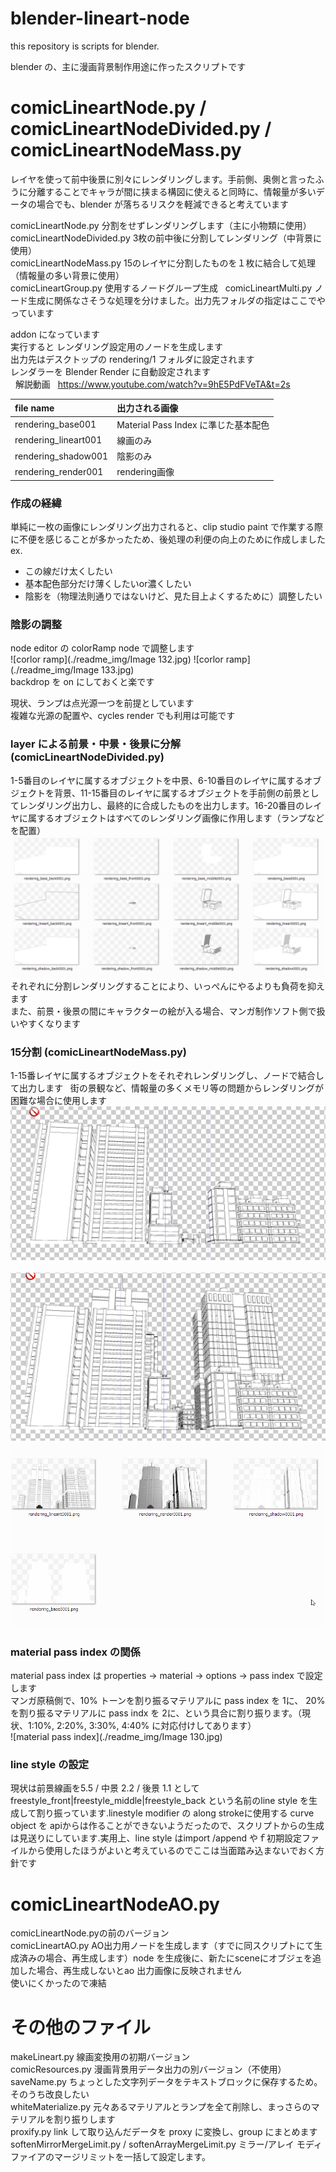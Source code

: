 # blender-lineart-node
this repository is scripts for blender.  

blender の、主に漫画背景制作用途に作ったスクリプトです  
# comicLineartNode.py / comicLineartNodeDivided.py / comicLineartNodeMass.py
レイヤを使って前中後景に別々にレンダリングします。手前側、奥側と言ったふうに分離することでキャラが間に挟まる構図に使えると同時に、情報量が多いデータの場合でも、blender が落ちるリスクを軽減できると考えています 
  
comicLineartNode.py 分割をせずレンダリングします（主に小物類に使用）  
comicLineartNodeDivided.py 3枚の前中後に分割してレンダリング（中背景に使用）  
comicLineartNodeMass.py 15のレイヤに分割したものを１枚に結合して処理（情報量の多い背景に使用）  
comicLineartGroup.py  使用するノードグループ生成  
comicLineartMulti.py ノード生成に関係なさそうな処理を分けました。出力先フォルダの指定はここでやっています 
  
  
addon になっています  
実行すると レンダリング設定用のノードを生成します  
出力先はデスクトップの rendering/1 フォルダに設定されます  
レンダラーを Blender Render に自動設定されます  
  
解説動画  
https://www.youtube.com/watch?v=9hE5PdFVeTA&t=2s  
  
|file name| 出力される画像|
|:-----|:----------|
| rendering_base001 | Material Pass Index に準じた基本配色|
|rendering_lineart001| 線画のみ|
|rendering_shadow001| 陰影のみ|
|rendering_render001| rendering画像|


### 作成の経緯
単純に一枚の画像にレンダリング出力されると、clip studio paint で作業する際に不便を感じることが多かったため、後処理の利便の向上のために作成しました  
ex.
- この線だけ太くしたい
- 基本配色部分だけ薄くしたいor濃くしたい
- 陰影を（物理法則通りではないけど、見た目上よくするために）調整したい

### 陰影の調整
node editor の colorRamp node で調整します  
![corlor ramp](./readme_img/Image 132.jpg)
![corlor ramp](./readme_img/Image 133.jpg)  
backdrop を on にしておくと楽です  

現状、ランプは点光源一つを前提としています  
複雑な光源の配置や、cycles render でも利用は可能です  

### layer による前景・中景・後景に分解 (comicLineartNodeDivided.py)
1-5番目のレイヤに属するオブジェクトを中景、6-10番目のレイヤに属するオブジェクトを背景、11-15番目のレイヤに属するオブジェクトを手前側の前景としてレンダリング出力し、最終的に合成したものを出力します。16-20番目のレイヤに属するオブジェクトはすべてのレンダリング画像に作用します（ランプなどを配置）
![lineart](./readme_img/divided.png)
それぞれに分割レンダリングすることにより、いっぺんにやるよりも負荷を抑えます  
また、前景・後景の間にキャラクターの絵が入る場合、マンガ制作ソフト側で扱いやすくなります  
  
### 15分割 (comicLineartNodeMass.py)
1-15番レイヤに属するオブジェクトをそれぞれレンダリングし、ノードで結合して出力します  
街の景観など、情報量の多くメモリ等の問題からレンダリングが困難な場合に使用します  
![景観](./readme_img/mass2.png)  
![景観](./readme_img/mass1.png)  
![景観](./readme_img/mass3.png)  
  
### material pass index の関係
material pass index は properties -> material -> options -> pass index で設定します  
マンガ原稿側で、10% トーンを割り振るマテリアルに pass index を 1に、 20% を割り振るマテリアルに pass indx を 2に、という具合に割り振ります。（現状、1:10%, 2:20%, 3:30%, 4:40% に対応付けしてあります）  
![material pass index](./readme_img/Image 130.jpg)

  
### line style の設定
現状は前景線画を5.5 / 中景 2.2 / 後景 1.1 として freestyle_front|freestyle_middle|freestyle_back という名前のline style を生成して割り振っています.linestyle modifier の along strokeに使用する curve object を apiからは作ることができないようだったので、スクリプトからの生成は見送りにしています.実用上、line style はimport /append やｆ初期設定ファイルから使用したほうがよいと考えているのでここは当面踏み込まないでおく方針です
  
  
# comicLineartNodeAO.py
comicLineartNode.pyの前のバージョン  
comicLineartAO.py AO出力用ノードを生成します（すでに同スクリプトにて生成済みの場合、再生成します）node を生成後に、新たにsceneにオブジェを追加した場合、再生成しないとao 出力画像に反映されません    
使いにくかったので凍結  

  
# その他のファイル
makeLineart.py 線画変換用の初期バージョン  
comicResources.py 漫画背景用データ出力の別バージョン（不使用）  
saveName.py ちょっとした文字列データをテキストブロックに保存するため。そのうち改良したい  
whiteMaterialize.py 元々あるマテリアルとランプを全て削除し、まっさらのマテリアルを割り振りします  
proxify.py link して取り込んだデータを proxy に変換し、group にまとめます  
softenMirrorMergeLimit.py / softenArrayMergeLimit.py ミラー/アレイ モディファイアのマージリミットを一括して設定します。
